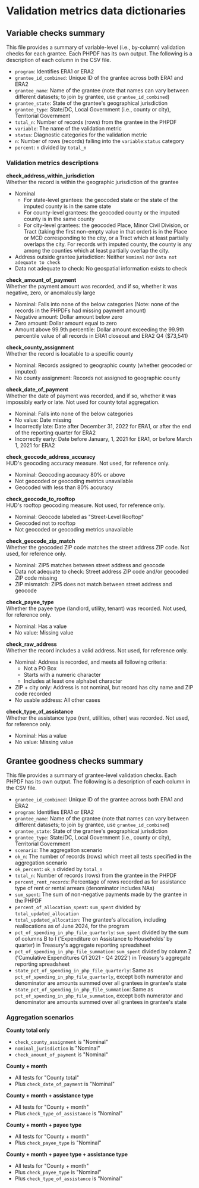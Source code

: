 # Validation metrics data dictionaries

## Variable checks summary

This file provides a summary of variable-level (i.e., by-column) validation checks for each grantee. Each PHPDF has its own output. The following is a description of each column in the CSV file.

- `program`: Identifies ERA1 or ERA2
- `grantee_id_combined`: Unique ID of the grantee across both ERA1 and ERA2
- `grantee_name`: Name of the grantee (note that names can vary between different datasets; to join by grantee, use `grantee_id_combined`)
- `grantee_state`: State of the grantee's geographical jurisdiction
- `grantee_type`: State/DC, Local Government (i.e., county or city), Territorial Government
- `total_n`: Number of records (rows) from the grantee in the PHPDF
- `variable`: The name of the validation metric
- `status`: Diagnostic categories for the validation metric
- `n`: Number of rows (records) falling into the `variable`:`status` category
- `percent`: `n` divided by `total_n`

### Validation metrics descriptions

**check_address_within_jurisdiction**  
Whether the record is within the geographic jurisdiction of the grantee

* Nominal
  * For state-level grantees: the geocoded state or the state of the imputed county is in the same state
  * For county-level grantees: the geocoded county or the imputed county is in the same county
  * For city-level grantees: the geocoded Place, Minor Civil Division, or Tract (taking the first non-empty value in that order) is in the Place or MCD corresponding to the city, or a Tract which at least partially overlaps the city. For records with imputed county, the county is any among the counties which at least partially overlap the city.
* Address outside grantee jurisdiction: Neither `Nominal` nor `Data not adequate to check`
* Data not adequate to check: No geospatial information exists to check

**check_amount_of_payment**  
Whether the payment amount was recorded, and if so, whether it was negative, zero, or anomalously large

* Nominal: Falls into none of the below categories (Note: none of the records in the PHPDFs had missing payment amount)
* Negative amount: Dollar amount below zero
* Zero amount: Dollar amount equal to zero
* Amount above 99.9th percentile: Dollar amount exceeding the 99.9th percentile value of all records in ERA1 closeout and ERA2 Q4 ($73,541)

**check_county_assignment**  
Whether the record is locatable to a specific county

* Nominal: Records assigned to geographic county (whether geocoded or imputed)
* No county assignment: Records not assigned to geographic county

**check_date_of_payment**  
Whether the date of payment was recorded, and if so, whether it was impossibly early or late. Not used for county total aggregation.

* Nominal: Falls into none of the below categories
* No value: Date missing
* Incorrectly late: Date after December 31, 2022 for ERA1, or after the end of the reporting quarter for ERA2
* Incorrectly early: Date before January, 1, 2021 for ERA1, or before March 1, 2021 for ERA2

**check_geocode_address_accuracy**  
HUD's geocoding accuracy measure. Not used, for reference only.

* Nominal: Geocoding accuracy 80% or above
* Not geocoded or geocoding metrics unavailable
* Geocoded with less than 80% accuracy

**check_geocode_to_rooftop**  
HUD's rooftop geocoding measure. Not used, for reference only.

* Nominal: Geocode labeled as "Street-Level Rooftop"
* Geocoded not to rooftop
* Not geocoded or geocoding metrics unavailable

**check_geocode_zip_match**  
Whether the geocoded ZIP code matches the street address ZIP code. Not used, for reference only.

* Nominal: ZIP5 matches between street address and geocode
* Data not adequate to check: Street address ZIP code and/or geocoded ZIP code missing
* ZIP mismatch: ZIP5 does not match between street address and geocode

**check_payee_type**  
Whether the payee type (landlord, utility, tenant) was recorded. Not used, for reference only.

* Nominal: Has a value
* No value: Missing value

**check_raw_address**  
Whether the record includes a valid address. Not used, for reference only.

* Nominal: Address is recorded, and meets all following criteria:
  * Not a PO Box
  * Starts with a numeric character
  * Includes at least one alphabet character
* ZIP + city only: Address is not nominal, but record has city name and ZIP code recorded
* No usable address: All other cases

**check_type_of_assistance**  
Whether the assistance type (rent, utilities, other) was recorded. Not used, for reference only.

* Nominal: Has a value
* No value: Missing value

## Grantee goodness checks summary

This file provides a summary of grantee-level validation checks. Each PHPDF has its own output. The following is a description of each column in the CSV file.

- `grantee_id_combined`: Unique ID of the grantee across both ERA1 and ERA2
- `program`: Identifies ERA1 or ERA2
- `grantee_name`: Name of the grantee (note that names can vary between different datasets; to join by grantee, use `grantee_id_combined`)
- `grantee_state`: State of the grantee's geographical jurisdiction
- `grantee_type`: State/DC, Local Government (i.e., county or city), Territorial Government
- `scenario`: The aggregation scenario
- `ok_n`: The number of records (rows) which meet all tests specified in the aggregation scenario
- `ok_percent`: `ok_n` divided by `total_n`
- `total_n`: Number of records (rows) from the grantee in the PHPDF
- `percent_rent_records`: Percentage of rows recorded as for assistance type of rent or rental arrears (denominator includes NAs)
- `sum_spent`: The sum of non-negative payments made by the grantee in the PHPDF
- `percent_of_allocation_spent`: `sum_spent` divided by `total_updated_allocation`
- `total_updated_allocation`: The grantee's allocation, including reallocations as of June 2024, for the program
- `pct_of_spending_in_php_file_quarterly`: `sum_spent` divided by the sum of columns B to I ('Expenditure on Assistance to Households' by quarter) in Treasury's aggregate reporting spreadsheet
- `pct_of_spending_in_php_file_summation`: `sum_spent` divided by column Z ('Cumulative Expenditures Q1 2021 - Q4 2022') in Treasury's aggregate reporting spreadsheet
- `state_pct_of_spending_in_php_file_quarterly`: Same as `pct_of_spending_in_php_file_quarterly`, except both numerator and denominator are amounts summed over all grantees in grantee's state
- `state_pct_of_spending_in_php_file_summation`: Same as `pct_of_spending_in_php_file_summation`, except both numerator and denominator are amounts summed over all grantees in grantee's state

### Aggregation scenarios

**County total only**
- `check_county_assignment` is "Nominal"
- `nominal_jurisdiction` is "Nominal"
- `check_amount_of_payment` is "Nominal"

**County + month**
- All tests for "County total"
- Plus `check_date_of_payment` is "Nominal"

**County + month + assistance type**
- All tests for "County + month"
- Plus `check_type_of_assistance` is "Nominal"

**County + month + payee type**
- All tests for "County + month"
- Plus `check_payee_type` is "Nominal"

**County + month + payee type + assistance type**
- All tests for "County + month"
- Plus `check_payee_type` is "Nominal"
- Plus `check_type_of_assistance` is "Nominal"